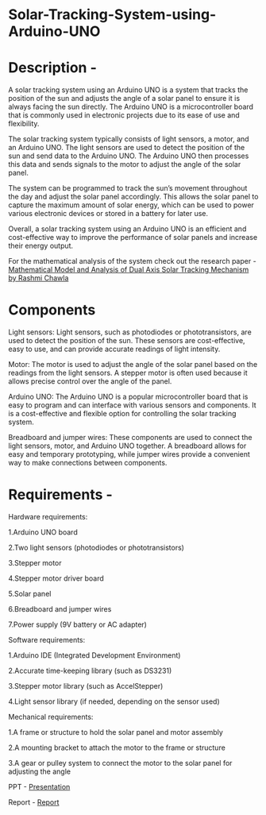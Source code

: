 # Solar-Tracking-System-using-Arduino-UNO

# Description - 
A solar tracking system using an Arduino UNO is a system that tracks the position of the sun and adjusts the angle of a solar panel to ensure it is always facing the sun directly. The Arduino UNO is a microcontroller board that is commonly used in electronic projects due to its ease of use and flexibility.

The solar tracking system typically consists of light sensors, a motor, and an Arduino UNO. The light sensors are used to detect the position of the sun and send data to the Arduino UNO. The Arduino UNO then processes this data and sends signals to the motor to adjust the angle of the solar panel.

The system can be programmed to track the sun’s movement throughout the day and adjust the solar panel accordingly. This allows the solar panel to capture the maximum amount of solar energy, which can be used to power various electronic devices or stored in a battery for later use.

Overall, a solar tracking system using an Arduino UNO is an efficient and cost-effective way to improve the performance of solar panels and increase their energy output.

For the mathematical analysis of the system check out the research paper - [Mathematical Model and Analysis of Dual Axis Solar Tracking Mechanism by Rashmi Chawla](https://www.researchgate.net/publication/334129311_Mathematical_Model_and_Analysis_of_Dual_Axis_Solar_Tracking_Mechanism)

# Components 
Light sensors: Light sensors, such as photodiodes or phototransistors, are used to detect the position of the sun. These sensors are cost-effective, easy to use, and can provide accurate readings of light intensity.

Motor: The motor is used to adjust the angle of the solar panel based on the readings from the light sensors. A stepper motor is often used because it allows precise control over the angle of the panel.

Arduino UNO: The Arduino UNO is a popular microcontroller board that is easy to program and can interface with various sensors and components. It is a cost-effective and flexible option for controlling the solar tracking system.

Breadboard and jumper wires: These components are used to connect the light sensors, motor, and Arduino UNO together. A breadboard allows for easy and temporary prototyping, while jumper wires provide a convenient way to make connections between components.

# Requirements -
Hardware requirements:

1.Arduino UNO board

2.Two light sensors (photodiodes or phototransistors)

3.Stepper motor

4.Stepper motor driver board

5.Solar panel

6.Breadboard and jumper wires

7.Power supply (9V battery or AC adapter)

Software requirements:

1.Arduino IDE (Integrated Development Environment)

2.Accurate time-keeping library (such as DS3231)

3.Stepper motor library (such as AccelStepper)

4.Light sensor library (if needed, depending on the sensor used)

Mechanical requirements:

1.A frame or structure to hold the solar panel and motor assembly

2.A mounting bracket to attach the motor to the frame or structure

3.A gear or pulley system to connect the motor to the solar panel for adjusting the angle


PPT - [Presentation](https://www.canva.com/design/DAFhxNUzIiE/k0H-OpufIGb3DtMTwagJfQ/watch?utm_content=DAFhxNUzIiE&utm_campaign=designshare&utm_medium=link&utm_source=publishsharelink)

Report - [Report](https://1drv.ms/w/s!Al_XftKqLfUvmw0zH3WcLVN8huRj?e=9BUKuF)
